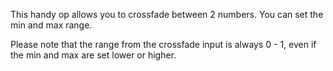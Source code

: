 This handy op allows you to crossfade between 2 numbers. You can set the min and max range.

Please note that the range from the crossfade input is always 0 - 1, even if the min and max are set lower or higher.
